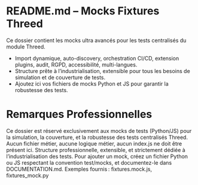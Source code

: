 # README.md – Mocks Fixtures Threed

Ce dossier contient les mocks ultra avancés pour les tests centralisés du module Threed.

- Import dynamique, auto-discovery, orchestration CI/CD, extension plugins, audit, RGPD, accessibilité, multi-langues.
- Structure prête à l’industrialisation, extensible pour tous les besoins de simulation et de couverture de tests.
- Ajoutez ici vos fichiers de mocks Python et JS pour garantir la robustesse des tests.

# Remarques Professionnelles

Ce dossier est réservé exclusivement aux mocks de tests (Python/JS) pour la simulation, la couverture, et la robustesse des tests centralisés Threed.
Aucun fichier métier, aucune logique métier, aucun index.js ne doit être présent ici.
Structure professionnelle, extensible, et strictement dédiée à l’industrialisation des tests.
Pour ajouter un mock, créez un fichier Python ou JS respectant la convention test/mocks, et documentez-le dans DOCUMENTATION.md.
Exemples fournis : fixtures.mock.js, fixtures_mock.py
